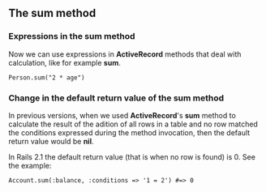 ## The **sum** method

### Expressions in the **sum** method
            
Now we can use expressions in **ActiveRecord** methods that deal with calculation, like for example **sum**.

	Person.sum("2 * age")

### Change in the default return value of the sum method

In previous versions, when we used **ActiveRecord**'s **sum** method to calculate the result of the adition of all rows in a table and no row matched the conditions expressed during the method invocation, then the default return value would be **nil**.

In Rails 2.1 the default return value (that is when no row is found) is 0. See the example:

	Account.sum(:balance, :conditions => '1 = 2') #=> 0

